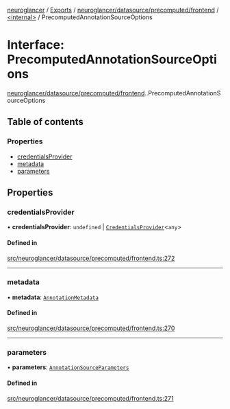 [neuroglancer](../README.md) / [Exports](../modules.md) / [neuroglancer/datasource/precomputed/frontend](../modules/neuroglancer_datasource_precomputed_frontend.md) / [<internal\>](../modules/neuroglancer_datasource_precomputed_frontend._internal_.md) / PrecomputedAnnotationSourceOptions

# Interface: PrecomputedAnnotationSourceOptions

[neuroglancer/datasource/precomputed/frontend](../modules/neuroglancer_datasource_precomputed_frontend.md).[<internal>](../modules/neuroglancer_datasource_precomputed_frontend._internal_.md).PrecomputedAnnotationSourceOptions

## Table of contents

### Properties

- [credentialsProvider](neuroglancer_datasource_precomputed_frontend._internal_.PrecomputedAnnotationSourceOptions.md#credentialsprovider)
- [metadata](neuroglancer_datasource_precomputed_frontend._internal_.PrecomputedAnnotationSourceOptions.md#metadata)
- [parameters](neuroglancer_datasource_precomputed_frontend._internal_.PrecomputedAnnotationSourceOptions.md#parameters)

## Properties

### credentialsProvider

• **credentialsProvider**: `undefined` \| [`CredentialsProvider`](../classes/neuroglancer_credentials_provider.CredentialsProvider.md)<`any`\>

#### Defined in

[src/neuroglancer/datasource/precomputed/frontend.ts:272](https://github.com/ActiveBrainAtlas2/neuroglancer/blob/034b457d/src/neuroglancer/datasource/precomputed/frontend.ts#L272)

___

### metadata

• **metadata**: [`AnnotationMetadata`](../classes/neuroglancer_datasource_precomputed_frontend._internal_.AnnotationMetadata.md)

#### Defined in

[src/neuroglancer/datasource/precomputed/frontend.ts:270](https://github.com/ActiveBrainAtlas2/neuroglancer/blob/034b457d/src/neuroglancer/datasource/precomputed/frontend.ts#L270)

___

### parameters

• **parameters**: [`AnnotationSourceParameters`](../classes/neuroglancer_datasource_precomputed_base.AnnotationSourceParameters.md)

#### Defined in

[src/neuroglancer/datasource/precomputed/frontend.ts:271](https://github.com/ActiveBrainAtlas2/neuroglancer/blob/034b457d/src/neuroglancer/datasource/precomputed/frontend.ts#L271)
